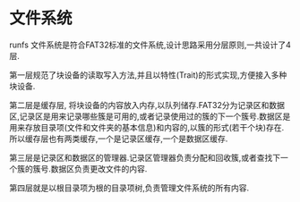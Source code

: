 # 文件系统



runfs 文件系统是符合FAT32标准的文件系统,设计思路采用分层原则,一共设计了4层.



第一层规范了块设备的读取写入方法,并且以特性(Trait)的形式实现,方便接入多种块设备.



第二层是缓存层, 将块设备的内容放入内存,以队列储存.FAT32分为记录区和数据区,记录区是用来记录哪些簇是可用的,或者记录使用过的簇的下一个簇号.数据区是用来存放目录项(文件和文件夹的基本信息)和内容的,以簇的形式(若干个块)存在.所以缓存层也有两类缓存,一个是记录区缓存,一个是数据区缓存.



第三层是记录区和数据区的管理器.记录区管理器负责分配和回收簇,或者查找下一个簇的簇号.数据区负责更改文件的内容.



第四层就是以根目录项为根的目录项树,负责管理文件系统的所有内容.

